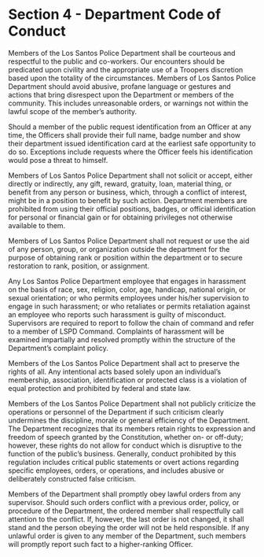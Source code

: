 # Section 4 - Department Code of Conduct

Members of the Los Santos Police Department shall be courteous and respectful to the public and co-workers. Our encounters should be predicated upon civility and the appropriate use of a Troopers discretion based upon the totality of the circumstances. Members of Los Santos Police Department should avoid abusive, profane language or gestures and actions that bring disrespect upon the Department or members of the community. This includes unreasonable orders, or warnings not within the lawful scope of the member’s authority.

Should a member of the public request identification from an Officer at any time, the Officers shall provide their full name, badge number and show their department issued identification card at the earliest safe opportunity to do so. Exceptions include requests where the Officer feels his identification would pose a threat to himself.

Members of Los Santos Police Department shall not solicit or accept, either directly or indirectly, any gift, reward, gratuity, loan, material thing, or benefit from any person or business, which, through a conflict of interest, might be in a position to benefit by such action. Department members are prohibited from using their official positions, badges, or official identification for personal or financial gain or for obtaining privileges not otherwise available to them.

Members of Los Santos Police Department shall not request or use the aid of any person, group, or organization outside the department for the purpose of obtaining rank or position within the department or to secure restoration to rank, position, or assignment.

Any Los Santos Police Department employee that engages in harassment on the basis of race, sex, religion, color, age, handicap, national origin, or sexual orientation; or who permits employees under his/her supervision to engage in such harassment; or who retaliates or permits retaliation against an employee who reports such harassment is guilty of misconduct. Supervisors are required to report to follow the chain of command and refer to a member of LSPD Command. Complaints of harassment will be examined impartially and resolved promptly within the structure of the Department’s complaint policy.

Members of the Los Santos Police Department shall act to preserve the rights of all. Any intentional acts based solely upon an individual’s membership, association, identification or protected class is a violation of equal protection and prohibited by federal and state law.

Members of the Los Santos Police Department shall not publicly criticize the operations or personnel of the Department if such criticism clearly undermines the discipline, morale or general efficiency of the Department. The Department recognizes that its members retain rights to expression and freedom of speech granted by the Constitution, whether on- or off-duty; however, these rights do not allow for conduct which is disruptive to the function of the public’s business. Generally, conduct prohibited by this regulation includes critical public statements or overt actions regarding specific employees, orders, or operations, and includes abusive or deliberately constructed false criticism.

Members of the Department shall promptly obey lawful orders from any supervisor. Should such orders conflict with a previous order, policy, or procedure of the Department, the ordered member shall respectfully call attention to the conflict. If, however, the last order is not changed, it shall stand and the person obeying the order will not be held responsible. If any unlawful order is given to any member of the Department, such members will promptly report such fact to a higher-ranking Officer.
